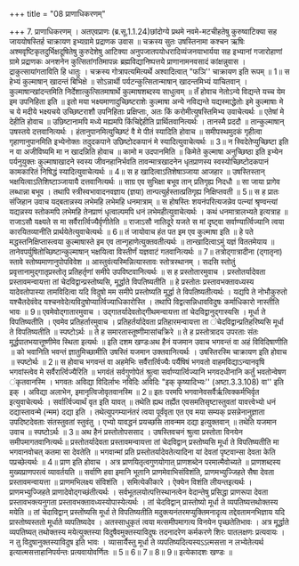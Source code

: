 +++
title = "08 प्राणाधिकरणम्"

+++
7. प्राणाधिकरणम् । अतएवप्राणः (ब्र.सू.1.1.24)छांदोग्ये प्रथमे नवमे-मटचीहतेषु कुरुष्वाटिक्या सह जाययोषस्तिर्ह चाक्रायण इभ्यग्रामे प्रद्राणक उवास ॥ चक्रस्य सुतः उषस्तिनामा कश्चन ऋषिः अश्मवृष्टिकृतदुर्भिक्षदूषितेषु कुरुदेशेषु आटिक्या अनुपजातपयोधरादिव्यंजनयाभार्यया सह इभ्यानां गजारोहाणां ग्रामे प्रद्राणकः अनशनेन कुत्सितांगतिमापन्नः ब्रह्मविद्यानिष्पत्तये प्राणानामनवसादं कांक्षन्नुवास । द्राकुत्सायांगताविति हि धातुः । चक्रस्य गोत्रापत्यमित्यर्थे अश्वादित्वात् "फञि'' चाक्रायण इति रूपम् ॥ 1॥ स हेभ्यं कुल्माषान् खादन्तं बिभिक्षे ॥ सोऽन्नार्थी पर्यटन्कुत्सितान्माषान् खादन्तमिभ्यं याचितवान् । कुल्माषान्खांदन्तमिति निर्देशात्कुत्सितमाषार्थे कुल्माषशब्दस्य साधुत्वम् ॥ तँ होवाच नेतोऽन्ये विद्यन्ते यच्च येम इम उपनिहिता इति ॥ इतो मया भक्ष्यमाणादुच्छिष्टराशेः कुल्माषा अन्ये नविद्यन्ते यद्यस्माद्धेतोः इमे कुल्माषाः मे च ये मदीये भक्ष्यचये उच्छिष्टराशौ उपनिहिताः प्रक्षिप्ताः, अतः किं करोमीत्युषस्तिमिभ्य उवाचेत्यर्थः ॥ एतेषां मे देहीति होवाच ॥ उछिष्टानामपि मध्ये मह्यमपि किंचिद्देहीति प्रार्थितवानित्यर्थः । तानस्मै प्रददौ ॥ तान्कुल्माषान् उषस्तये दत्तवानित्यर्थः । हंतानुपानमित्युच्छिष्टं वै मे पीतं स्यादिति होवाच ॥ समीपस्थमुदकं गृहीत्वा गृहाणानुपानमिति इभ्येनोक्तः तदुदकपाने उछिष्टोदकपानं मे स्यादित्युवाचेत्यर्थः ॥ 3॥ न स्विदेतेप्युच्छिष्टा इति न वा अजीविष्यमि मा न खादन्निति होवाच ॥ कामो म उदपानमिति ॥ किमेते कुल्माषा अनुच्छिष्ठा इति इभ्येन पर्यनुयुक्तः कुल्माषाखादने स्वस्य जीवनहानिर्भवति तावन्मात्रखादनेन धृतप्राणस्य स्वस्योच्छिष्टोदकपानं कामकारितं निषिद्धं स्यादित्युवाचेत्यर्थः ॥ 4॥ स ह खादित्वाऽतिशेषाञ्जाया आजहार ॥ उषस्तिस्तान् भक्षयित्वाऽतिशिष्टाञ्जायायै दत्तवानित्यर्थः ॥ साग्र एव सुभिक्षा बभूव तान् प्रतिगृह्य निदधौ ॥ सा जाया प्रागेव लब्धान्ना बभूव । तथापि स्त्रीस्वभावादनवज्ञाय (ज्ञया) तान्पत्युर्हस्तात्प्रतिगृह्य निक्षिप्तवती ॥ 5॥ स ह प्रातः संजिहान उवाच यद्बतान्नस्य लभेमहि लभेमहि धनमात्राम् ॥ स होषस्तिः शयनंपरित्यजन्नेव पत्न्यां श्रृण्वन्त्यां यद्यन्नस्य स्तोकमपि लभेमहि तेनप्राणं धृत्वाल्पमपि धनं लभेमहीत्युवाचेत्यर्थः । कथं धनमात्रालभ्यते इत्यत्राह ॥ राजाऽसौ यक्ष्यते स मा सर्वैरार्त्विज्यैर्वृणीतेति ॥ राजाऽसौ नातिदूरे यजते स मां दृष्ट्वा सर्वाण्यार्त्विज्यानि त्वया कारयितव्यानीति प्रार्थयेतेत्युवाचेत्यर्थः ॥ 6॥ तं जायोवाच हंत पत इम एव कुल्माषा इति ॥ हे पते मद्धस्तनिक्षिप्तास्त्वया कुल्माषास्ते इम एव तान्गृहाणेत्युक्तवतीत्यर्थः ॥ तान्खादित्वाऽमुं यज्ञं विततमेयाय ॥ तानेवपर्युषितोच्छिष्टान्कुल्माषान् भक्षयित्वा विस्तीर्णं यज्ञवाटं गतवानित्यर्थः ॥ 7॥ तत्रोद्गात्रादीना (द्गातृना) स्तावे स्तोष्यमाणानुपोपविवेश ॥ आस्तुवंत्यस्मिन्नित्यास्तावः स्तोत्रस्थानम् । सदसि स्तोतुं प्रवृत्तानामुद्गातृप्रस्तोतृ प्रतिहर्तृणां समीपे उपविष्टवानित्यर्थः ॥ स ह प्रस्तोतारमुवाच । प्रस्तोतर्यादेवता प्रस्तावमन्वायत्ता तां चेदविद्वान्प्रस्तोष्यसि, मूर्द्धाते विपतिष्यतीति ॥ हे प्रस्तोतः प्रस्तावभक्तावध्यस्य यादेवतोपास्या तामविदित्वा यदि विदुषो मम समीपे प्रस्तोष्यति मूर्द्धा ते विपतिष्यतीत्यर्थः । यद्यपि ते नोभौकुरुतो यश्चैतदेवंवेद यश्चनवेदेत्यविदुषोप्यार्त्विज्याधिकारोस्ति । तथापि विद्वत्सन्निधावविदुषः कर्माधिकारो नास्तीति भावः ॥ 9॥ एवमेवोद्गातारमुवाच । उद्गातर्यादेवतोद्गीथमन्वायत्ता तां चेदविद्वानुद्गास्यसि । मूर्धा ते विपतिष्यतीति । एवमेव प्रतिहर्तारमुवाच । प्रतिहर्तर्यादेवता प्रतिहारमन्वायत्ता ता ंचेदविद्वान्प्रतिहरिष्यसि मूर्धा ते विपतिष्यतीति ॥ स्पष्टोऽर्थः ॥ ते ह समारतास्तूष्णीमासांचक्रिरे ॥ ते ह प्रस्तोत्रादय उपरताः संतः मूर्द्धपातभयात्तूष्णीमेव स्थिता इत्यर्थः ॥ इति दशम खण्डःअथ हैनं यजमान उवाच भगवन्तं वा अहं विविदिषाणीति ॥ को भवानिति भवन्तं ज्ञातुमिच्छामीति उषस्तिं यजमान उक्तवानित्यर्थः । उषस्तिरस्मि चाक्रायण इति होवाच ॥ स्पष्टोर्थः ॥ 2॥ स होवाच भगवन्तं वा अहमेभिः सर्वैरार्त्विज्यैः पर्यैषिषं भगवतो वाहमविद्याऽन्यानवृषि भगवांस्त्वेव मे सर्वैरार्त्विज्यैरिति ॥ भगवंतं सर्वगुणोपेतं श्रुत्वा सर्वाण्यार्त्विज्यानि भगवदधीनानि कर्तुं भवतोन्वेषण ंकृतवानस्मि । भगवतः अविद्या विदिर्लाभः नविदिः अविदिः "इक् कृष्यादिभ्यः'' (अष्टा.3.3.108) वा'' इति इक् । अविद्या अलाभेन, इमानृत्विजोवृतवानस्मि ॥ 2॥ इतः परमपि भगवानेवसर्वैर्ऋत्विक्कर्मभिर्वृत इत्युवाचेत्यर्थः । सर्वार्त्विज्यार्थं वृत इति यावत् ॥ तथेति ह्यथ तर्ह्येत एवसमतिसृष्टास्तुवतां यावत्त्वेभ्यो धनं दद्यास्तावन्मे (न्मम) दद्या इति । तथेत्युपगम्यानंतरं त्वया पूर्वंवृता एत एव मया सम्यक् प्रसन्नेनानुज्ञाता उपदिष्टदेवताः संतस्तुवतां स्तुवंतु । एभ्यो यावद्धनं प्रयच्छसि तावन्मम दद्या इत्युक्तवान् ॥ तथेति यजमान उवाच ॥ स्पष्टोऽर्थः ॥ 3॥ अथ हैनं प्रस्तोतोपससाद । उषस्तिवचनं श्रुत्वा प्रस्तोता विनयेन समीपमागतवानित्यर्थः॥ प्रस्तोतर्यादेवता प्रस्तावमन्वायत्ता तां चेदविद्वान् प्रस्तोष्यसि मूर्धा ते विपतिष्यतीति मा भगवानवोचत् कतमा सा देवतेति ॥ भगवान्मां प्रति प्रस्तोतर्यादेवतेत्यादिना यां देवतां पृष्टवान्सा देवता केति पप्रच्छेत्यर्थः ॥ 4॥ प्राण इति होवाच । अत्र प्राणयितृत्वगुणयोगात् प्राणशब्देन परमात्मैवोच्यते ॥ प्राणशब्दस्य मुख्यप्राणपरत्वं व्यावर्तयति ॥ सर्वाणि हवा इमानि भूतानि प्राणमेवाभिसंविशंति, प्राणमभ्युज्जिहते सैषा देवता प्रस्तावमन्वायत्ता ॥ प्राणमभिलक्ष्य संविशंति । समित्येकीकारे । ऐक्येन विशंति लीयन्तइत्यर्थः । प्राणमभ्युज्जिहते प्राणादेवोद्गच्छंतीत्यर्थः । सर्वभूतलयोत्पत्तिस्थानत्वेन वेदान्तेषु प्रसिद्धा प्राणरूपा देवता प्रस्तावभक्त्यनुगता प्रस्तावभक्तावध्यस्योपास्येत्यर्थः । तां चेदविद्वान् प्रास्तोष्यो मूर्धा ते व्यपतिष्यत्तथोक्तस्य मयेति ॥ तां चेदाविद्वान् प्रस्तोंष्यसि मूर्धा ते विपतिष्यतीति मदुक्त्यनंतरमप्युक्तिमनादृत्य तद्देवतामनभिज्ञाय यदि प्रास्तोष्यस्ततो मूर्धाते व्यपतिष्यदेव । अतस्साधुकृतं त्वया मत्समीपमागत्य विनयेन पृच्छतेतिभावः । अत्र मूर्द्धाते व्यपतिष्यत् तथोक्तस्य मयेत्युक्तस्या विदुषैवमुक्तस्याविदुषः तदनादरेण कर्मकरणे शिरः पातलक्षणः प्रत्यवायः । न तु विदुषानुक्तस्याविदुष इति भावः । व्यासार्यैस्तु मूर्धा ते व्यपतिष्यदित्यस्यऽऽत्मसत्ता न लभ्येतेत्यर्थ इत्यात्मसत्ताहानिपर्यन्तः प्रत्यवायोवर्णितः ॥ 5॥ 6॥ 7॥ 8॥ 9॥ इत्येकादशः खण्डः ॥